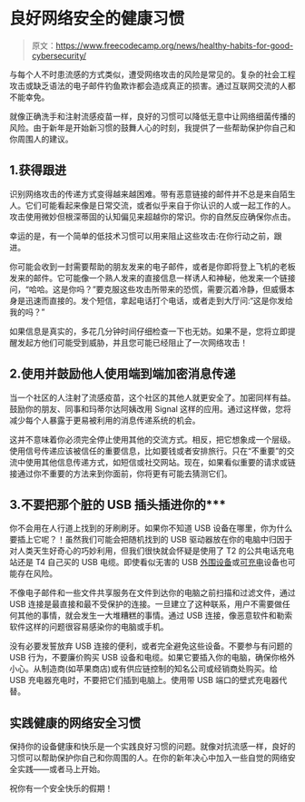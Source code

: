 # 良好网络安全的健康习惯

> 原文：<https://www.freecodecamp.org/news/healthy-habits-for-good-cybersecurity/>

与每个人不时患流感的方式类似，遭受网络攻击的风险是常见的。复杂的社会工程攻击或缺乏语法的电子邮件钓鱼欺诈都会造成真正的损害。通过互联网交流的人都不能幸免。

就像正确洗手和注射流感疫苗一样，良好的习惯可以降低无意中让网络细菌传播的风险。由于新年是开始新习惯的鼓舞人心的时刻，我提供了一些帮助保护你自己和你周围人的建议。

## 1.获得跟进

识别网络攻击的传递方式变得越来越困难。带有恶意链接的邮件并不总是来自陌生人。它们可能看起来像是日常交流，或者似乎来自于你认识的人或一起工作的人。攻击使用微妙但根深蒂固的认知偏见来超越你的常识。你的自然反应确保你点击。

幸运的是，有一个简单的低技术习惯可以用来阻止这些攻击:在你行动之前，跟进。

你可能会收到一封需要帮助的朋友发来的电子邮件，或者是你即将登上飞机的老板发来的邮件。它可能像一个熟人发来的直接信息一样诱人和神秘，他发来一个链接问，“哈哈。这是你吗？”要克服这些攻击所带来的恐慌，需要沉着冷静，但威慑本身是迅速而直接的。发个短信，拿起电话打个电话，或者走到大厅问:“这是你发给我的吗？”

如果信息是真实的，多花几分钟时间仔细检查一下也无妨。如果不是，您将立即提醒发起方他们可能受到威胁，并且您可能已经阻止了一次网络攻击！

## 2.使用并鼓励他人使用端到端加密消息传递

当一个社区的人注射了流感疫苗，这个社区的其他人就更安全了。加密同样有益。鼓励你的朋友、同事和玛蒂尔达阿姨改用 Signal 这样的应用。通过这样做，您将减少每个人暴露于更易被利用的消息传递系统的机会。

这并不意味着你必须完全停止使用其他的交流方式。相反，把它想象成一个层级。使用信号传递应该被信任的重要信息，比如要钱或者安排旅行。只在“不重要”的交流中使用其他信息传递方式，如短信或社交网站。现在，如果看似重要的请求或链接通过你不重要的方法来到你面前，你将更有可能去猜测它们。

## 3.不要把那个脏的 USB 插头插进你的***

你不会用在人行道上找到的牙刷刷牙。如果你不知道 USB 设备在哪里，你为什么要插上它呢？！虽然我们可能会把随机找到的 USB 驱动器放在你的电脑中归因于对人类天生好奇心的巧妙利用，但我们很快就会怀疑是使用了 T2 的公共电话充电站还是 T4 自己买的 USB 电缆。即使看似无害的 USB [外围设备](https://www.cbsnews.com/news/why-your-usb-device-is-a-security-risk/)或[可充电](https://www.us-cert.gov/ncas/current-activity/2010/03/08/Energizer-DUO-USB-Battery-Charger-Software-Allows-Remote-System)设备也可能存在风险。

不像电子邮件和一些文件共享服务在文件到达你的电脑之前扫描和过滤文件，通过 USB 连接是最直接和最不受保护的连接。一旦建立了这种联系，用户不需要做任何其他的事情，就会发生一大堆糟糕的事情。通过 USB 连接，像恶意软件和勒索软件这样的问题很容易感染你的电脑或手机。

没有必要发誓放弃 USB 连接的便利，或者完全避免这些设备。不要参与有问题的 USB 行为，不要廉价购买 USB 设备和电缆。如果它要插入你的电脑，确保你格外小心。从制造商(如苹果商店)或有供应链控制的知名公司或经销商处购买。给 USB 充电器充电时，不要把它们插到电脑上。使用带 USB 端口的壁式充电器代替。

## 实践健康的网络安全习惯

保持你的设备健康和快乐是一个实践良好习惯的问题。就像对抗流感一样，良好的习惯可以帮助保护你自己和你周围的人。在你的新年决心中加入一些自觉的网络安全实践——或者马上开始。

祝你有一个安全快乐的假期！